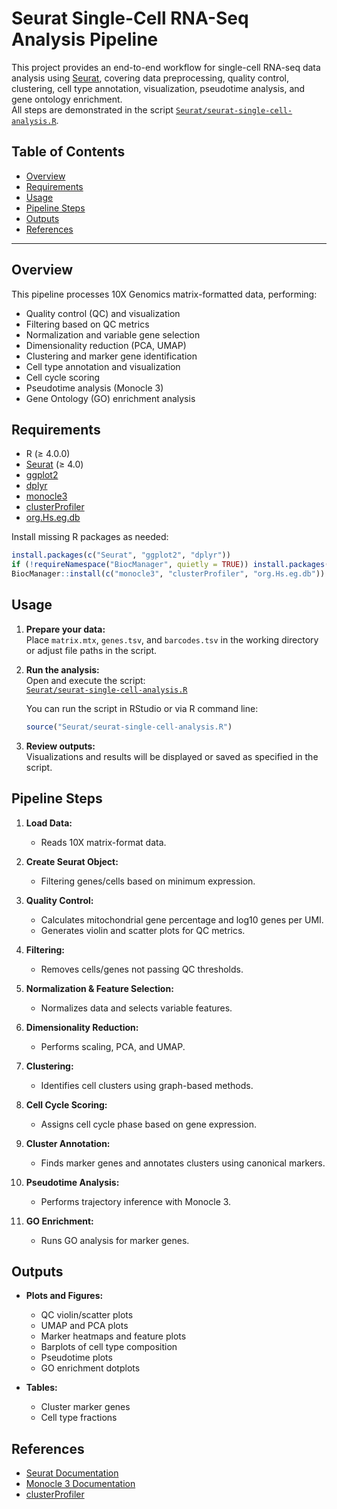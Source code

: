 
# Seurat Single-Cell RNA-Seq Analysis Pipeline

This project provides an end-to-end workflow for single-cell RNA-seq data analysis using [Seurat](https://satijalab.org/seurat/), covering data preprocessing, quality control, clustering, cell type annotation, visualization, pseudotime analysis, and gene ontology enrichment.  
All steps are demonstrated in the script [`Seurat/seurat-single-cell-analysis.R`](Seurat/seurat-single-cell-analysis.R).

## Table of Contents

- [Overview](#overview)
- [Requirements](#requirements)
- [Usage](#usage)
- [Pipeline Steps](#pipeline-steps)
- [Outputs](#outputs)
- [References](#references)

---

## Overview

This pipeline processes 10X Genomics matrix-formatted data, performing:

- Quality control (QC) and visualization
- Filtering based on QC metrics
- Normalization and variable gene selection
- Dimensionality reduction (PCA, UMAP)
- Clustering and marker gene identification
- Cell type annotation and visualization
- Cell cycle scoring
- Pseudotime analysis (Monocle 3)
- Gene Ontology (GO) enrichment analysis

## Requirements

- R (≥ 4.0.0)
- [Seurat](https://satijalab.org/seurat/) (≥ 4.0)
- [ggplot2](https://ggplot2.tidyverse.org/)
- [dplyr](https://dplyr.tidyverse.org/)
- [monocle3](https://cole-trapnell-lab.github.io/monocle3/)
- [clusterProfiler](https://yulab-smu.top/biomedical-knowledge-mining-book/)
- [org.Hs.eg.db](https://bioconductor.org/packages/release/data/annotation/html/org.Hs.eg.db.html)

Install missing R packages as needed:
```r
install.packages(c("Seurat", "ggplot2", "dplyr"))
if (!requireNamespace("BiocManager", quietly = TRUE)) install.packages("BiocManager")
BiocManager::install(c("monocle3", "clusterProfiler", "org.Hs.eg.db"))
```

## Usage

1. **Prepare your data:**  
   Place `matrix.mtx`, `genes.tsv`, and `barcodes.tsv` in the working directory or adjust file paths in the script.

2. **Run the analysis:**  
   Open and execute the script:  
   [`Seurat/seurat-single-cell-analysis.R`](Seurat/seurat-single-cell-analysis.R)

   You can run the script in RStudio or via R command line:
   ```r
   source("Seurat/seurat-single-cell-analysis.R")
   ```

3. **Review outputs:**  
   Visualizations and results will be displayed or saved as specified in the script.

## Pipeline Steps

1. **Load Data:**  
   - Reads 10X matrix-format data.

2. **Create Seurat Object:**  
   - Filtering genes/cells based on minimum expression.

3. **Quality Control:**  
   - Calculates mitochondrial gene percentage and log10 genes per UMI.
   - Generates violin and scatter plots for QC metrics.

4. **Filtering:**  
   - Removes cells/genes not passing QC thresholds.

5. **Normalization & Feature Selection:**  
   - Normalizes data and selects variable features.

6. **Dimensionality Reduction:**  
   - Performs scaling, PCA, and UMAP.

7. **Clustering:**  
   - Identifies cell clusters using graph-based methods.

8. **Cell Cycle Scoring:**  
   - Assigns cell cycle phase based on gene expression.

9. **Cluster Annotation:**  
   - Finds marker genes and annotates clusters using canonical markers.

10. **Pseudotime Analysis:**  
    - Performs trajectory inference with Monocle 3.

11. **GO Enrichment:**  
    - Runs GO analysis for marker genes.

## Outputs

- **Plots and Figures:**  
  - QC violin/scatter plots
  - UMAP and PCA plots
  - Marker heatmaps and feature plots
  - Barplots of cell type composition
  - Pseudotime plots
  - GO enrichment dotplots

- **Tables:**  
  - Cluster marker genes
  - Cell type fractions

## References

- [Seurat Documentation](https://satijalab.org/seurat/)
- [Monocle 3 Documentation](https://cole-trapnell-lab.github.io/monocle3/)
- [clusterProfiler](https://yulab-smu.top/biomedical-knowledge-mining-book/)

